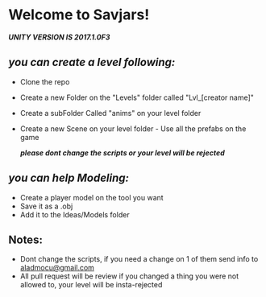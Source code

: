 # Welcome to Savjars!


***UNITY VERSION IS 2017.1.0F3***

## ***you can create a level following:***

 - Clone the repo
  - Create a new Folder on the "Levels" folder called "Lvl_[creator name]"
   - Create a subFolder Called "anims" on your level folder
   - Create a new Scene on your level folder 
    - Use all the prefabs on the game

			
		***please dont change the scripts or your level will be rejected***
			
			
      

## ***you can help Modeling:***

 - Create a player model on the tool you want
 - Save it as a .obj
- Add it to the Ideas/Models folder
			
## Notes:
- Dont change the scripts, if you need a change on 1 of them send info to
				 aladmocu@gmail.com
- All pull request will be review if you changed a thing you were not allowed to, your level will be insta-rejected

